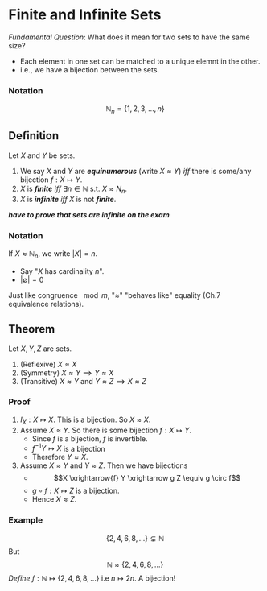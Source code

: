 # Finite and Infinite Sets
*Fundamental Question*: What does it mean for two sets to have the same size?
- Each element in one set can be matched to a unique elemnt in the other.
- i.e., we have a bijection between the sets.

### Notation
$$ \mathbb N_n = \{1, 2, 3, \dots, n \}  $$
## Definition
Let $X$ and $Y$ be sets.
1. We say $X$ and $Y$ are ***equinumerous*** (write $X \approx Y$) *iff* there is some/any bijection $f : X \mapsto Y$. 
2. $X$ is ***finite*** *iff* $\exists n \in \mathbb N$ s.t. $X \approx N_n$. 
3. $X$ is ***infinite*** *iff* $X$ is not ***finite***. 

***have to prove that sets are infinite on the exam***

### Notation
If $X \approx \mathbb N_n$, we write $|X| = n$. 
- Say "$X$ has cardinality $n$".
- $|\emptyset| = 0$ 

Just like congruence $\mod m$, "$\approx$" "behaves like" equality (Ch.7 equivalence relations).

## Theorem
Let $X, Y, Z$ are sets.
1. (Reflexive) $X \approx X$
2. (Symmetry) $X \approx Y \implies Y \approx X$
3. (Transitive) $X \approx Y$ and $Y \approx Z \implies X \approx Z$

### Proof
1. $I_X : X \mapsto X$. This is a bijection. So $X \approx X$.
2. Assume $X \approx Y$. So there is some bijection $f : X \mapsto Y$.
    - Since $f$ is a bijection, $f$ is invertible.
    - $f^{-1} Y \mapsto X$  is a bijection
    - Therefore $Y \approx X$.
3. Assume $X \approx Y$ and $Y \approx Z$. Then we have bijections
    - $$X \xrightarrow{f} Y \xrightarrow g Z \equiv g \circ f$$
    - $g \circ f : X \mapsto Z$ is a bijection.
    - Hence $X \approx Z$.

### Example
$$\{ 2, 4, 6, 8, \dots \} \subsetneq \mathbb N$$
But
$$\mathbb N \approx \{2, 4, 6, 8, \dots \}$$
*Define* $f : \mathbb N \mapsto \{2, 4, 6, 8, \dots \}$ i.e $n \mapsto 2n$. A bijection!

